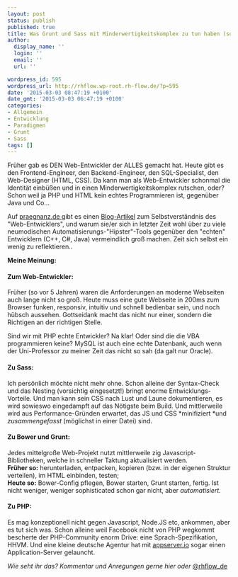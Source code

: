 ```yaml
---
layout: post
status: publish
published: true
title: Was Grunt und Sass mit Minderwertigkeitskomplex zu tun haben (sollen)
author:
  display_name: ''
  login: ''
  email: ''
  url: ''

wordpress_id: 595
wordpress_url: http://rhflow.wp-root.rh-flow.de/?p=595
date: '2015-03-03 08:47:19 +0100'
date_gmt: '2015-03-03 06:47:19 +0100'
categories:
- Allgemein
- Entwicklung
- Paradigmen
- Grunt
- Sass
tags: []
---
```


Früher gab es DEN Web-Entwickler der ALLES gemacht hat. Heute gibt es den Frontend-Engineer, den Backend-Engineer, den SQL-Specialist, den Web-Designer (HTML, CSS). Da kann man als Web-Entwickler schonmal die Identität einbüßen und in einen Minderwertigkeitskomplex rutschen, oder? Schon weil ja PHP und HTML kein echtes Programmieren ist, gegenüber Java und Co...

Auf [praegnanz.de ][1]gibt es einen [Blog-Artikel][2] zum Selbstverständnis des "Web-Entwicklers", und warum sie/er sich in letzter Zeit wohl über zu viele neumodischen Automatisierungs-"Hipster"-Tools gegenüber den "echten" Entwicklern (C++, C#, Java) vermeindlich groß machen. Zeit sich selbst ein wenig zu reflektieren..

<!--more-->

**Meine Meinung:**

#### Zum Web-Entwickler:

Früher (so vor 5 Jahren) waren die Anforderungen an moderne Webseiten auch lange nicht so groß. Heute muss eine gute Webseite in 200ms zum Browser funken, responsiv, intuitiv und schnell bedienbar sein, und noch hübsch aussehen. Gottseidank macht das nicht nur einer, sondern die Richtigen an der richtigen Stelle.

Sind wir mit PHP echte Entwickler? Na klar! Oder sind die die VBA programmieren keine? MySQL ist auch eine echte Datenbank, auch wenn der Uni-Professor zu meiner Zeit das nicht so sah (da galt nur Oracle).

#### Zu Sass:

Ich persönlich möchte nicht mehr ohne. Schon alleine der Syntax-Check und das Nesting (vorsichtig eingesetzt!) bringt enorme Entwicklungs-Vorteile. Und man kann sein CSS nach Lust und Laune dokumentieren, es wird sowieswo eingedampft auf das Nötigste beim Build. Und mittlerweile wird aus Performance-Gründen erwartet, das JS und CSS *minifiziert *und *zusammengefasst* (möglichst in einer Datei) sind.

#### Zu Bower und Grunt:

Jedes mittelgroße Web-Projekt nutzt mittlerweile zig Javascript-Bibliotheken, welche in schneller Taktung aktualisiert werden.   
**Früher so:** herunterladen, entpacken, kopieren (bzw. in der eigenen Struktur verteilen), im HTML einbinden, testen;   
**Heute so:** Bower-Config pflegen, Bower starten, Grunt starten, fertig. Ist nicht weniger, weniger sophisticated schon gar nicht, aber *automatisiert.*

#### Zu PHP:

Es mag konzeptionell nicht gegen Javascript, Node.JS etc, ankommen, aber es tut sich was. Schon alleine weil Facebook nicht von PHP wegkommt bescherte der PHP-Community enorm Drive: eine Sprach-Spezifikation, HHVM. Und eine kleine deutsche Agentur hat mit [appserver.io][3] sogar einen Application-Server gelauncht.

*Wie seht ihr das? Kommentar und Anregungen gerne hier oder* [@rhflow_de][4]

 [1]: http://praegnanz.de/
 [2]: http://praegnanz.de/weblog/tool-wettruesten-im-frontend "Aufrüsten gegen den Minderwertigkeitskomplex"
 [3]: http://appserver.io/
 [4]: https://twitter.com/rhflow_de
